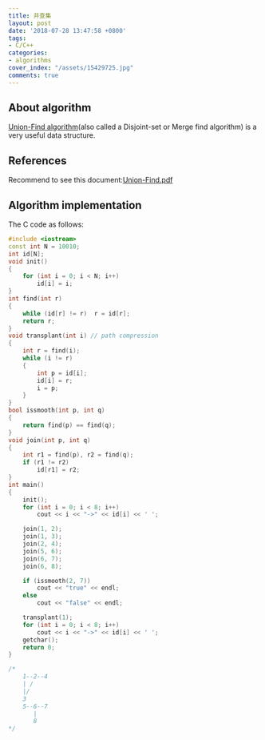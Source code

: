 ```yaml
---
title: 并查集
layout: post
date: '2018-07-28 13:47:58 +0800'
tags:
- C/C++
categories:
- algorithms
cover_index: "/assets/15429725.jpg"
comments: true
---
```


## About algorithm

[Union-Find algorithm](https://en.wikipedia.org/wiki/Disjoint-set_data_structure)(also called a Disjoint-set or Merge find algorithm) is a very useful data structure.

## References

Recommend to see this document:[Union-Find.pdf](https://www.cs.princeton.edu/~rs/AlgsDS07/01UnionFind.pdf)

## Algorithm implementation

The C code as follows:

```cpp
#include <iostream>
const int N = 10010;
int id[N];
void init()
{
	for (int i = 0; i < N; i++)
		id[i] = i;
}
int find(int r)
{
	while (id[r] != r)	r = id[r];
	return r;
}
void transplant(int i) // path compression
{
	int r = find(i);
	while (i != r)
	{
		int p = id[i];
		id[i] = r;
		i = p;
	}
}
bool issmooth(int p, int q)
{
	return find(p) == find(q);
}
void join(int p, int q)
{
	int r1 = find(p), r2 = find(q);
	if (r1 != r2)
		id[r1] = r2;
}
int main()
{
	init();
	for (int i = 0; i < 8; i++)
		cout << i << "->" << id[i] << ' ';

	join(1, 2);
	join(1, 3);
	join(2, 4);
	join(5, 6);
	join(6, 7);
	join(6, 8);

	if (issmooth(2, 7))
		cout << "true" << endl;
	else
		cout << "false" << endl;

	transplant(1);
	for (int i = 0; i < 8; i++)
		cout << i << "->" << id[i] << ' ';
	getchar();
	return 0;
}

/*
	1--2--4
	| /
	|/
	3
	5--6--7
	   |
	   8
*/
```

